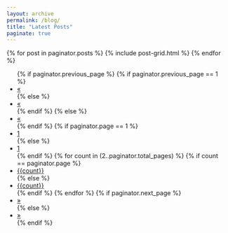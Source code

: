 ```yaml
---
layout: archive
permalink: /blog/
title: "Latest Posts"
paginate: true
---
```


<div class="tiles">
	{% for post in paginator.posts %}
		{% include post-grid.html %}
	{% endfor %}
</div>

<div class="pagination">
  <ul>
    {% if paginator.previous_page %}
      {% if paginator.previous_page == 1 %}
        <li>
          <a href="/blog/">&laquo;</a>
        </li>
      {% else %}
        <li>
          <a href="/blog/{{paginator.previous_page}}">&laquo;</a>
        </li>
      {% endif %}
    {% else %}
      <li class="disabled">
        <a href="#">&laquo;</a>
      </li>
    {% endif %}
    {% if paginator.page == 1 %}
      <li class="active">
        <a href="#">1</a>
      </li>
    {% else %}
      <li>
        <a href="/blog/">1</a>
      </li>
    {% endif %}
    {% for count in (2..paginator.total_pages) %}
      {% if count == paginator.page %}
        <li class="active">
          <a href="#">{{count}}</a>
        </li>
      {% else %}
        <li>
          <a href="/blog/{{count}}">{{count}}</a>
        </li>
      {% endif %}
    {% endfor %}
    {% if paginator.next_page %}
      <li>
        <a href="/blog/{{paginator.next_page}}">&raquo;</a>
      </li>
    {% else %}
      <li class="disabled">
        <a href="#">&raquo;</a>
      </li>
    {% endif %}
  </ul>
</div>